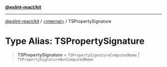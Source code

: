 [**@eslint-react/kit**](../../README.md)

***

[@eslint-react/kit](../../README.md) / [\<internal\>](../README.md) / TSPropertySignature

# Type Alias: TSPropertySignature

> **TSPropertySignature** = `TSPropertySignatureComputedName` \| `TSPropertySignatureNonComputedName`
